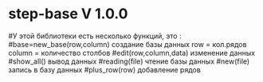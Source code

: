 # step-base V 1.0.0
#У этой библиотеки есть несколько функций, это : 
#base=new_base(row,column) создание базы данных row = кол.рядов column = количество столбов
#edit(row,column,data) изменение данных
#show_all() вывод данных
#reading(file) чтение базы данных
#new(file) запись в базу данных
#plus_row(row) добавление рядов
